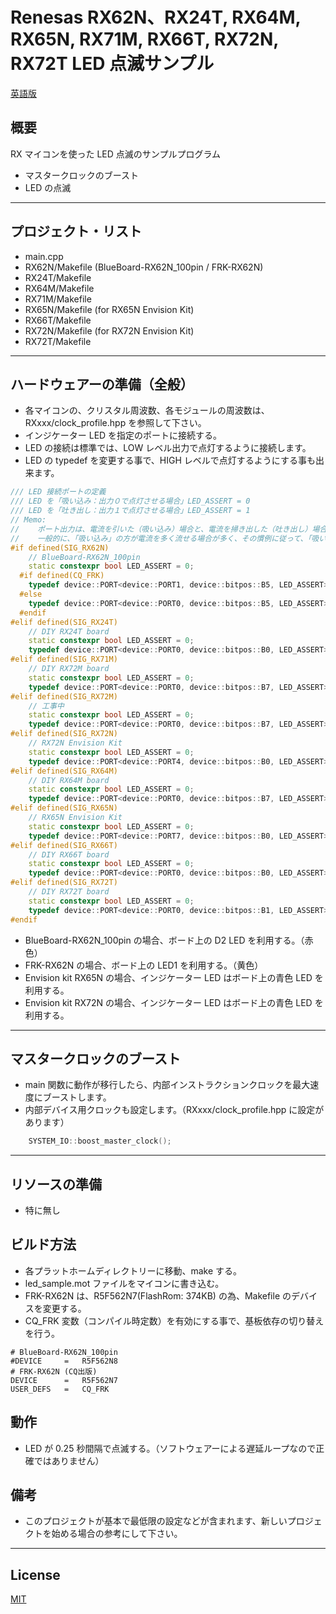 Renesas RX62N、RX24T, RX64M, RX65N, RX71M, RX66T, RX72N, RX72T LED 点滅サンプル
=========
   
[英語版](README.md)
   
## 概要
RX マイコンを使った LED 点滅のサンプルプログラム
   
- マスタークロックのブースト
- LED の点滅

---

## プロジェクト・リスト
- main.cpp
- RX62N/Makefile (BlueBoard-RX62N_100pin / FRK-RX62N)
- RX24T/Makefile
- RX64M/Makefile
- RX71M/Makefile
- RX65N/Makefile (for RX65N Envision Kit)
- RX66T/Makefile
- RX72N/Makefile (for RX72N Envision Kit)
- RX72T/Makefile

---

## ハードウェアーの準備（全般）
 - 各マイコンの、クリスタル周波数、各モジュールの周波数は、RXxxx/clock_profile.hpp を参照して下さい。
 - インジケーター LED を指定のポートに接続する。
 - LED の接続は標準では、LOW レベル出力で点灯するように接続します。
 - LED の typedef を変更する事で、HIGH レベルで点灯するようにする事も出来ます。
   
```C++
/// LED 接続ポートの定義
/// LED を「吸い込み：出力０で点灯させる場合」LED_ASSERT = 0
/// LED を「吐き出し：出力１で点灯させる場合」LED_ASSERT = 1
// Memo:
//    ポート出力は、電流を引いた（吸い込み）場合と、電流を掃き出した（吐き出し）場合で、能力が異なります。
//    一般的に、「吸い込み」の方が電流を多く流せる場合が多く、その慣例に従って、「吸い込み」で接続する場合が通例です。
#if defined(SIG_RX62N)
	// BlueBoard-RX62N_100pin
	static constexpr bool LED_ASSERT = 0;
  #if defined(CQ_FRK)
	typedef device::PORT<device::PORT1, device::bitpos::B5, LED_ASSERT> LED;
  #else
	typedef device::PORT<device::PORT0, device::bitpos::B5, LED_ASSERT> LED;
  #endif
#elif defined(SIG_RX24T)
	// DIY RX24T board
	static constexpr bool LED_ASSERT = 0;
	typedef device::PORT<device::PORT0, device::bitpos::B0, LED_ASSERT> LED;
#elif defined(SIG_RX71M)
	// DIY RX72M board
	static constexpr bool LED_ASSERT = 0;
	typedef device::PORT<device::PORT0, device::bitpos::B7, LED_ASSERT> LED;
#elif defined(SIG_RX72M)
	// 工事中
	static constexpr bool LED_ASSERT = 0;
	typedef device::PORT<device::PORT0, device::bitpos::B7, LED_ASSERT> LED;
#elif defined(SIG_RX72N)
	// RX72N Envision Kit
	static constexpr bool LED_ASSERT = 0;
	typedef device::PORT<device::PORT4, device::bitpos::B0, LED_ASSERT> LED;
#elif defined(SIG_RX64M)
	// DIY RX64M board
	static constexpr bool LED_ASSERT = 0;
	typedef device::PORT<device::PORT0, device::bitpos::B7, LED_ASSERT> LED;
#elif defined(SIG_RX65N)
	// RX65N Envision Kit
	static constexpr bool LED_ASSERT = 0;
	typedef device::PORT<device::PORT7, device::bitpos::B0, LED_ASSERT> LED;
#elif defined(SIG_RX66T)
	// DIY RX66T board
	static constexpr bool LED_ASSERT = 0;
	typedef device::PORT<device::PORT0, device::bitpos::B0, LED_ASSERT> LED;
#elif defined(SIG_RX72T)
	// DIY RX72T board
	static constexpr bool LED_ASSERT = 0;
	typedef device::PORT<device::PORT0, device::bitpos::B1, LED_ASSERT> LED;
#endif
```

 - BlueBoard-RX62N_100pin の場合、ボード上の D2 LED を利用する。（赤色） 
 - FRK-RX62N の場合、ボード上の LED1 を利用する。（黄色） 
 - Envision kit RX65N の場合、インジケーター LED はボード上の青色 LED を利用する。
 - Envision kit RX72N の場合、インジケーター LED はボード上の青色 LED を利用する。

---

## マスタークロックのブースト
- main 関数に動作が移行したら、内部インストラクションクロックを最大速度にブーストします。
- 内部デバイス用クロックも設定します。（RXxxx/clock_profile.hpp に設定があります）
   
```C++
    SYSTEM_IO::boost_master_clock();
```

---

## リソースの準備
- 特に無し
   
## ビルド方法

- 各プラットホームディレクトリーに移動、make する。
- led_sample.mot ファイルをマイコンに書き込む。
- FRK-RX62N は、R5F562N7(FlashRom: 374KB) の為、Makefile のデバイスを変更する。
- CQ_FRK 変数（コンパイル時定数）を有効にする事で、基板依存の切り替えを行う。

```
# BlueBoard-RX62N_100pin
#DEVICE		=	R5F562N8
# FRK-RX62N (CQ出版)
DEVICE		=	R5F562N7
USER_DEFS	=	CQ_FRK
```
   
## 動作
- LED が 0.25 秒間隔で点滅する。（ソフトウェアーによる遅延ループなので正確ではありません）
    
## 備考
- このプロジェクトが基本で最低限の設定などが含まれます、新しいプロジェクトを始める場合の参考にして下さい。   
   
-----
   
License
----

[MIT](../LICENSE)
